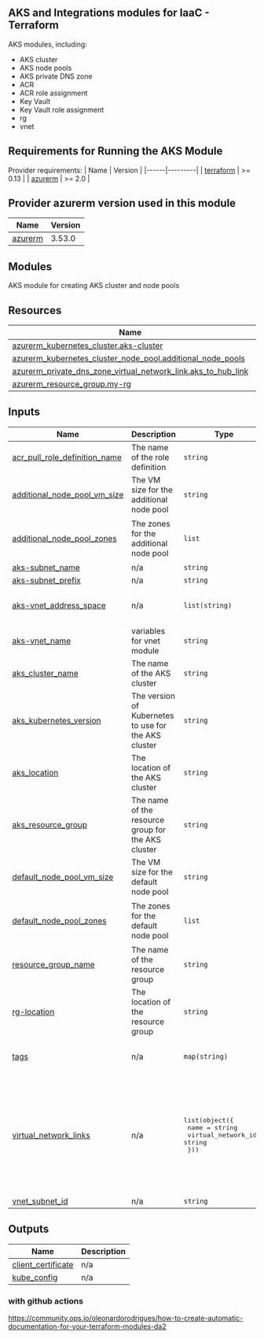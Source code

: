 <!-- BEGIN_TF_DOCS -->

## AKS and Integrations modules for IaaC - Terraform

AKS modules, including: 

- AKS cluster
- AKS node pools
- AKS private DNS zone
- ACR
- ACR role assignment
- Key Vault
- Key Vault role assignment
- rg
- vnet

## Requirements for Running the AKS Module

Provider requirements:
| Name | Version |
|------|---------|
| <a name="requirement_terraform"></a> [terraform](#requirement\_terraform) | >= 0.13 |
| <a name="requirement_azurerm"></a> [azurerm](#requirement\_azurerm) | >= 2.0 |

## Provider azurerm version used in this module

| Name | Version |
|------|---------|
| <a name="provider_azurerm"></a> [azurerm](#provider\_azurerm) | 3.53.0 |

## Modules

AKS module for creating AKS cluster and node pools

## Resources

| Name | Type |
|------|------|
| [azurerm_kubernetes_cluster.aks-cluster](https://registry.terraform.io/providers/hashicorp/azurerm/latest/docs/resources/kubernetes_cluster) | resource |
| [azurerm_kubernetes_cluster_node_pool.additional_node_pools](https://registry.terraform.io/providers/hashicorp/azurerm/latest/docs/resources/kubernetes_cluster_node_pool) | resource |
| [azurerm_private_dns_zone_virtual_network_link.aks_to_hub_link](https://registry.terraform.io/providers/hashicorp/azurerm/latest/docs/resources/private_dns_zone_virtual_network_link) | resource |
| [azurerm_resource_group.my-rg](https://registry.terraform.io/providers/hashicorp/azurerm/latest/docs/resources/resource_group) | resource |

## Inputs

| Name | Description | Type | Default | Required |
|------|-------------|------|---------|:--------:|
| <a name="input_acr_pull_role_definition_name"></a> [acr\_pull\_role\_definition\_name](#input\_acr\_pull\_role\_definition\_name) | The name of the role definition | `string` | `"AcrPull"` | no |
| <a name="input_additional_node_pool_vm_size"></a> [additional\_node\_pool\_vm\_size](#input\_additional\_node\_pool\_vm\_size) | The VM size for the additional node pool | `string` | `"Standard_DS3_v2"` | no |
| <a name="input_additional_node_pool_zones"></a> [additional\_node\_pool\_zones](#input\_additional\_node\_pool\_zones) | The zones for the additional node pool | `list` | <pre>[<br>  "1",<br>  "2"<br>]</pre> | no |
| <a name="input_aks-subnet_name"></a> [aks-subnet\_name](#input\_aks-subnet\_name) | n/a | `string` | `"aks-subnet"` | no |
| <a name="input_aks-subnet_prefix"></a> [aks-subnet\_prefix](#input\_aks-subnet\_prefix) | n/a | `string` | `"11.0.1.0/24"` | no |
| <a name="input_aks-vnet_address_space"></a> [aks-vnet\_address\_space](#input\_aks-vnet\_address\_space) | n/a | `list(string)` | <pre>[<br>  "11.0.0.1/23"<br>]</pre> | no |
| <a name="input_aks-vnet_name"></a> [aks-vnet\_name](#input\_aks-vnet\_name) | variables for vnet module | `string` | `"aks-vnet"` | no |
| <a name="input_aks_cluster_name"></a> [aks\_cluster\_name](#input\_aks\_cluster\_name) | The name of the AKS cluster | `string` | `"aks-slb-dev"` | no |
| <a name="input_aks_kubernetes_version"></a> [aks\_kubernetes\_version](#input\_aks\_kubernetes\_version) | The version of Kubernetes to use for the AKS cluster | `string` | `"1.25.6"` | no |
| <a name="input_aks_location"></a> [aks\_location](#input\_aks\_location) | The location of the AKS cluster | `string` | `"westeurope"` | no |
| <a name="input_aks_resource_group"></a> [aks\_resource\_group](#input\_aks\_resource\_group) | The name of the resource group for the AKS cluster | `string` | `"rg-aks-slb"` | no |
| <a name="input_default_node_pool_vm_size"></a> [default\_node\_pool\_vm\_size](#input\_default\_node\_pool\_vm\_size) | The VM size for the default node pool | `string` | `"Standard_DS3_v2"` | no |
| <a name="input_default_node_pool_zones"></a> [default\_node\_pool\_zones](#input\_default\_node\_pool\_zones) | The zones for the default node pool | `list` | <pre>[<br>  "1",<br>  "2"<br>]</pre> | no |
| <a name="input_resource_group_name"></a> [resource\_group\_name](#input\_resource\_group\_name) | The name of the resource group | `string` | `"rg-aks-slb"` | no |
| <a name="input_rg-location"></a> [rg-location](#input\_rg-location) | The location of the resource group | `string` | `"westeurope"` | no |
| <a name="input_tags"></a> [tags](#input\_tags) | n/a | `map(string)` | <pre>{<br>  "environment": "dev"<br>}</pre> | no |
| <a name="input_virtual_network_links"></a> [virtual\_network\_links](#input\_virtual\_network\_links) | n/a | <pre>list(object({<br>    name                 = string<br>    virtual_network_id   = string<br>  }))</pre> | <pre>[<br>  {<br>    "name": "link1",<br>    "virtual_network_id": "/subscriptions/0e9d74fe-17e8-456f-a6e2-bd7602010688/resourceGroups/managed_1/providers/Microsoft.Network/virtualNetworks/Managed_1-vnet"<br>  },<br>  {<br>    "name": "link2",<br>    "virtual_network_id": "/subscriptions/0e9d74fe-17e8-456f-a6e2-bd7602010688/resourceGroups/MC_aks-bckup_test-bckp_westeurope/providers/Microsoft.Network/virtualNetworks/aks-vnet-41435004"<br>  }<br>]</pre> | no |
| <a name="input_vnet_subnet_id"></a> [vnet\_subnet\_id](#input\_vnet\_subnet\_id) | n/a | `string` | `"/subscriptions/0e9d74fe-17e8-456f-a6e2-bd7602010688/resourceGroups/managed_1/providers/Microsoft.Network/virtualNetworks/Managed_1-vnet/subnets/default"` | no |

## Outputs

| Name | Description |
|------|-------------|
| <a name="output_client_certificate"></a> [client\_certificate](#output\_client\_certificate) | n/a |
| <a name="output_kube_config"></a> [kube\_config](#output\_kube\_config) | n/a |
<!-- END_TF_DOCS -->

### with github actions 
https://community.ops.io/oleonardorodrigues/how-to-create-automatic-documentation-for-your-terraform-modules-da2